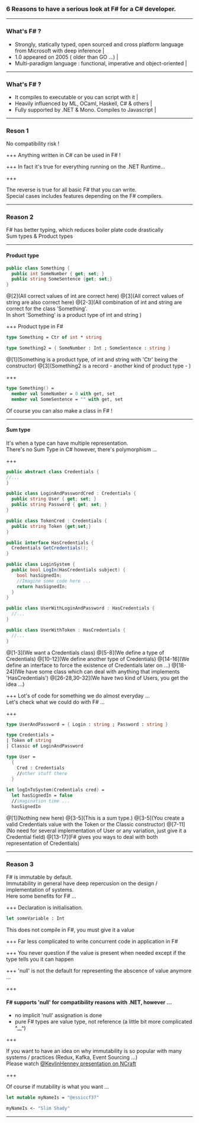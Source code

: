 ### 6 Reasons to have a serious look at F# for a C# developer.

---

### What's F# ?

- Strongly, statically typed, open sourced and cross platform language from Microsoft with deep inference |
- 1.0 appeared on 2005 ( older than GO ...) |
- Multi-paradigm language : functional, imperative and object-oriented |

---

### What's F# ?

- It compiles to executable or you can script with it |
- Heavily influenced by ML, OCaml, Haskell, C# & others |
- Fully supported by .NET & Mono. Compiles to Javascript |

---

### Reson 1
No compatibility risk !

+++
Anything written in C# can be used in F# !

+++
In fact it's true for everything running on the .NET Runtime... 

+++

The reverse is true for all basic F# that you can write. <br /> Special cases includes features depending on the F# compilers.

---

### Reason 2

F# has better typing, which reduces boiler plate code drastically <br /> Sum types & Product types 

---
#### Product type
```csharp
public class Something {
  public int SomeNumber { get; set; }
  public string SomeSentence {get; set;}
}
```
@[2](All correct values of int are correct here)
@[3](All correct values of string are also correct here)
@[2-3](All combination of int and string are correct for the class 'Something'.<br /> In short 'Something' is a product type of int and string )

+++
Product type in F#

```fsharp
type Something = Ctr of int * string

type Something2 = { SomeNumber : Int ; SomeSentence : string }
```

@[1](Something is a product type, of int and string with 'Ctr' being the constructor)
@[3](Something2 is a record - another kind of product type - )

+++
```fsharp
type Something() =
  member val SomeNumber = 0 with get, set
  member val SomeSentence = "" with get, set
```
Of course you can also make a class in F# !

---
#### Sum type

It's when a type can have multiple representation. <br /> There's no Sum Type in C# however, there's polymorphism ...

+++

```csharp
public abstract class Credentials {
//...
}

public class LoginAndPasswordCred : Credentials {
  public string User { get; set; }
  public string Password { get; set; }
}

public class TokenCred : Credentials {
  public string Token {get;set;}
}

public interface HasCredentials {
  Credentials GetCredentials();
} 

public class LoginSystem {
  public bool LogIn(HasCredentials subject) {
    bool hasSignedIn;
    //Imagine some code here ...
    return hasSignedIn;
  }
}

public class UserWithLoginAndPassword : HasCredentials {
  //...
}

public class UserWithToken : HasCredentials {
  //...
}
```
@[1-3](We want a Credentials class)
@[5-8](We define a type of Credentials)
@[10-12](We define another type of Credentials)
@[14-16](We define an interface to force the existence of Credentials later on ...)
@[18-24](We have some class which can deal with anything that implements 'HasCredentials')
@[26-28,30-32](We have two kind of Users, you get the idea ...)

+++
Lot's of code for something we do almost everyday ... <br /> Let's check what we could do with F# ...

+++

```fsharp
type UserAndPassword = { Login : string ; Password : string }

type Credentials =
| Token of string 
| Classic of LoginAndPassword 

type User =
  { 
    Cred : Credentials
    //other stuff there
  }
  
let logInToSystem(Credentials cred) =
  let hasSignedIn = false
  //imagination time ...
  hasSignedIn
```

@[1](Nothing new here)
@[3-5](This is a sum type.)
@[3-5](You create a valid Credentials value with the Token or the Classic constructor)
@[7-11](No need for several implementation of User or any variation, just give it a Credential field)
@[13-17](F# gives you ways to deal with both representation of Credentials)

---

### Reason 3
F# is immutable by default. <br /> Immutability in general have deep repercusion on the design / implementation of systems. <br> Here some benefits for F# ...

+++
Declaration is initialisation.

```fsharp
let someVariable : Int
```
This does not compile in F#, you must give it a value

+++
Far less complicated to write concurrent code in application in F#

+++
You never question if the value is present when needed except if the type tells you it can happen

+++
'null' is not the default for representing the abscence of value anymore ...

+++
#### F# supports 'null' for compatibility reasons with .NET, however ...
- no implicit 'null' assignation is done
- pure F# types are value type, not reference (a little bit more complicated ^__^)

+++

If you want to have an idea on why immutability is so popular with many systems / practices (Redux, Kafka, Event Sourcing ...) <br /> Please watch [@KevlinHenney presentation on NCraft](http://videos.ncrafts.io/video/276832516)

+++

Of course if mutability is what you want ...

```fsharp
let mutable myNameIs = "@essiccf37"

myNameIs <- "Slim Shady"
```

---
